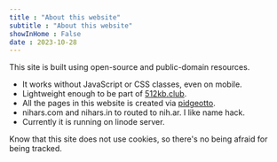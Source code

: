 ```yaml
---
title : "About this website"
subtitle : "About this website"
showInHome : False
date : 2023-10-28
---
```


This site is built using open-source and public-domain resources.

* It works without JavaScript or CSS classes, even on mobile.
* Lightweight enough to be part of [512kb.club](https://512kb.club/).
* All the pages in this website is created via [pidgeotto](https://pypi.org/project/pidgeotto/).
* nihars.com and nihars.in to routed to nih.ar. I like name hack.
* Currently it is running on linode server.

Know that this site does not use cookies, so there's no being afraid for being tracked.
